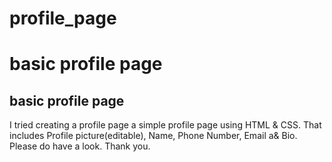 # profile_page

# basic profile page

## basic profile page
I tried creating a profile page a simple profile page using HTML & CSS. That includes Profile picture(editable), Name, Phone Number, Email a& Bio. Please do have a look. Thank you.



